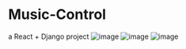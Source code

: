 # Music-Control
a React + Django project
![image](https://github.com/xingyeahhh/Music-Party/assets/123461462/32923b6f-ea40-417e-b35a-af3c2ca06fd6)
![image](https://github.com/xingyeahhh/Music-Party/assets/123461462/46efb6eb-f02b-4685-97a9-5e46510dd680)
![image](https://github.com/xingyeahhh/Music-Party/assets/123461462/559a2495-5a2f-4c5b-abfc-cbbacd2febce)




